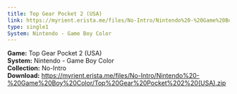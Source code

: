 ```yaml
---
title: Top Gear Pocket 2 (USA)
link: https://myrient.erista.me/files/No-Intro/Nintendo%20-%20Game%20Boy%20Color/Top%20Gear%20Pocket%202%20(USA).zip
type: single1
System: Nintendo - Game Boy Color
---
```

<b>Game:</b> Top Gear Pocket 2 (USA)<br>
<b>System:</b> Nintendo - Game Boy Color<br>
<b>Collection:</b> No-Intro<br>
<b>Download:</b> https://myrient.erista.me/files/No-Intro/Nintendo%20-%20Game%20Boy%20Color/Top%20Gear%20Pocket%202%20(USA).zip